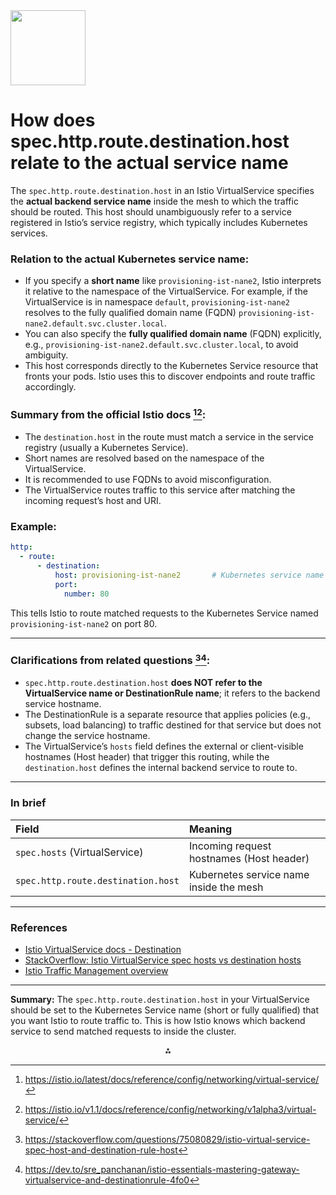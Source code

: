 <img src="https://r2cdn.perplexity.ai/pplx-full-logo-primary-dark%402x.png" class="logo" width="120"/>

# How does spec.http.route.destination.host relate to the actual service name

The `spec.http.route.destination.host` in an Istio VirtualService specifies the **actual backend service name** inside the mesh to which the traffic should be routed. This host should unambiguously refer to a service registered in Istio’s service registry, which typically includes Kubernetes services.

### Relation to the actual Kubernetes service name:

- If you specify a **short name** like `provisioning-ist-nane2`, Istio interprets it relative to the namespace of the VirtualService. For example, if the VirtualService is in namespace `default`, `provisioning-ist-nane2` resolves to the fully qualified domain name (FQDN) `provisioning-ist-nane2.default.svc.cluster.local`.
- You can also specify the **fully qualified domain name** (FQDN) explicitly, e.g., `provisioning-ist-nane2.default.svc.cluster.local`, to avoid ambiguity.
- This host corresponds directly to the Kubernetes Service resource that fronts your pods. Istio uses this to discover endpoints and route traffic accordingly.


### Summary from the official Istio docs [^1][^3]:

- The `destination.host` in the route must match a service in the service registry (usually a Kubernetes Service).
- Short names are resolved based on the namespace of the VirtualService.
- It is recommended to use FQDNs to avoid misconfiguration.
- The VirtualService routes traffic to this service after matching the incoming request’s host and URI.


### Example:

```yaml
http:
  - route:
      - destination:
          host: provisioning-ist-nane2       # Kubernetes service name (short form)
          port:
            number: 80
```

This tells Istio to route matched requests to the Kubernetes Service named `provisioning-ist-nane2` on port 80.

---

### Clarifications from related questions [^2][^6]:

- `spec.http.route.destination.host` **does NOT refer to the VirtualService name or DestinationRule name**; it refers to the backend service hostname.
- The DestinationRule is a separate resource that applies policies (e.g., subsets, load balancing) to traffic destined for that service but does not change the service hostname.
- The VirtualService’s `hosts` field defines the external or client-visible hostnames (Host header) that trigger this routing, while the `destination.host` defines the internal backend service to route to.

---

### In brief

| Field | Meaning |
| :-- | :-- |
| `spec.hosts` (VirtualService) | Incoming request hostnames (Host header) |
| `spec.http.route.destination.host` | Kubernetes service name inside the mesh |


---

### References

- [Istio VirtualService docs - Destination](https://istio.io/latest/docs/reference/config/networking/virtual-service/)
- [StackOverflow: Istio VirtualService spec hosts vs destination hosts](https://stackoverflow.com/questions/75080829/istio-virtual-service-spec-host-and-destination-rule-host)
- [Istio Traffic Management overview](https://kubebyexample.com/learning-paths/istio/traffic-management)

---

**Summary:**
The `spec.http.route.destination.host` in your VirtualService should be set to the Kubernetes Service name (short or fully qualified) that you want Istio to route traffic to. This is how Istio knows which backend service to send matched requests to inside the cluster.

<div style="text-align: center">⁂</div>

[^1]: https://istio.io/latest/docs/reference/config/networking/virtual-service/

[^2]: https://stackoverflow.com/questions/75080829/istio-virtual-service-spec-host-and-destination-rule-host

[^3]: https://istio.io/v1.1/docs/reference/config/networking/v1alpha3/virtual-service/

[^4]: https://kubebyexample.com/learning-paths/istio/traffic-management

[^5]: https://gateway-api.sigs.k8s.io/api-types/httproute/

[^6]: https://dev.to/sre_panchanan/istio-essentials-mastering-gateway-virtualservice-and-destinationrule-4fo0

[^7]: https://stackoverflow.com/questions/59821998/which-is-invoked-first-virtual-service-or-destinationrule

[^8]: https://github.com/istio/istio/discussions/49920

